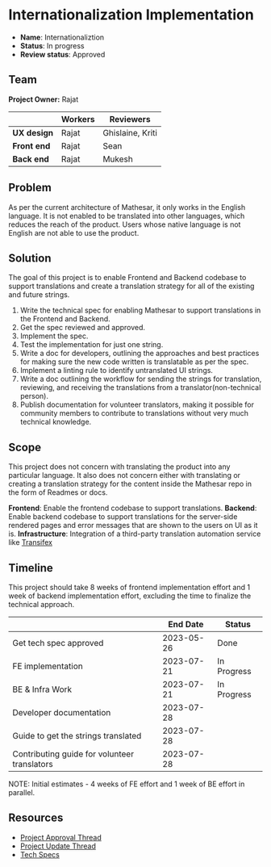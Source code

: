 # Internationalization Implementation

- **Name**: Internationaliztion
- **Status**: In progress
- **Review status**: Approved

## Team

**Project Owner:** Rajat

|               | Workers | Reviewers        |
| ------------- | ------- | ---------------- |
| **UX design** | Rajat   | Ghislaine, Kriti |
| **Front end** | Rajat   | Sean             |
| **Back end**  | Rajat   | Mukesh           |

## Problem

As per the current architecture of Mathesar, it only works in the English language. It is not enabled to be translated into other languages, which reduces the reach of the product. Users whose native language is not English are not able to use the product.

## Solution

The goal of this project is to enable Frontend and Backend codebase to support translations and create a translation strategy for all of the existing and future strings.

1. Write the technical spec for enabling Mathesar to support translations in the Frontend and Backend.
2. Get the spec reviewed and approved.
3. Implement the spec.
4. Test the implementation for just one string.
5. Write a doc for developers, outlining the approaches and best practices for making sure the new code written is translatable as per the spec.
6. Implement a linting rule to identify untranslated UI strings.
7. Write a doc outlining the workflow for sending the strings for translation, reviewing, and receiving the translations from a translator(non-technical person).
8. Publish documentation for volunteer translators, making it possible for community members to contribute to translations without very much technical knowledge.

## Scope

This project does not concern with translating the product into any particular language. It also does not concern either with translating or creating a translation strategy for the content inside the Mathesar repo in the form of Readmes or docs.

**Frontend**: Enable the frontend codebase to support translations.
**Backend**: Enable backend codebase to support translations for the server-side rendered pages and error messages that are shown to the users on UI as it is.
**Infrastructure**: Integration of a third-party translation automation service like [Transifex](https://www.transifex.com/open-source/)

## Timeline

This project should take 8 weeks of frontend implementation effort and 1 week of backend implementation effort, excluding the time to finalize the technical approach.

|                                              | End Date   | Status      |
| -------------------------------------------- | ---------- | ----------- |
| Get tech spec approved                       | 2023-05-26 | Done        |
| FE implementation                            | 2023-07-21 | In Progress |
| BE & Infra Work                              | 2023-07-21 | In Progress |
| Developer documentation                      | 2023-07-28 |
| Guide to get the strings translated          | 2023-07-28 |
| Contributing guide for volunteer translators | 2023-07-28 |

NOTE: Initial estimates - 4 weeks of FE effort and 1 week of BE effort in parallel.

## Resources

- [Project Approval Thread](https://groups.google.com/a/mathesar.org/g/mathesar-developers/c/dLRJjL5_t28)
- [Project Update Thread](https://groups.google.com/a/mathesar.org/g/mathesar-developers/c/a5DuC82BFaM)
- [Tech Specs](/engineering/specs/internationalization)
